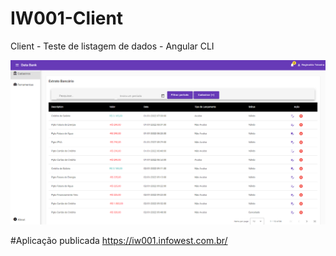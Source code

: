 # IW001-Client
Client - Teste de listagem de dados - Angular CLI

![LOGO](/docs/Client.png "LOGO")

#Aplicação publicada
https://iw001.infowest.com.br/
